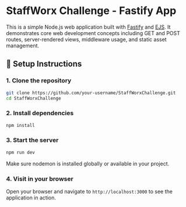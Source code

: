# StaffWorx Challenge - Fastify App

This is a simple Node.js web application built with [Fastify](https://fastify.dev/) and [EJS](https://ejs.co/). It demonstrates core web development concepts including GET and POST routes, server-rendered views, middleware usage, and static asset management.

## 🚀 Setup Instructions

### 1. Clone the repository
```bash
git clone https://github.com/your-username/StaffWorxChallenge.git
cd StaffWorxChallenge
```

### 2. Install dependencies
```bash
npm install
```

### 3. Start the server
```bash
npm run dev
```

Make sure nodemon is installed globally or available in your project.

### 4. Visit in your browser

Open your browser and navigate to `http://localhost:3000` to see the application in action.